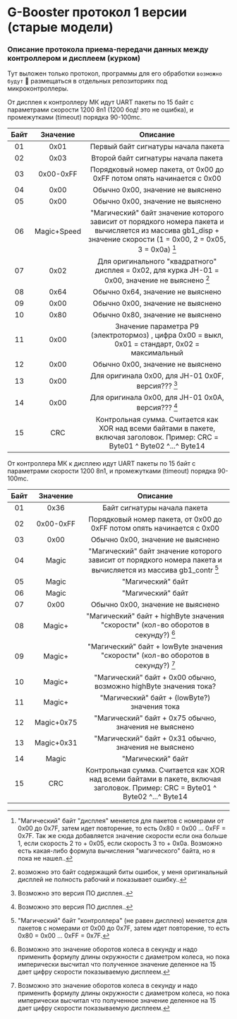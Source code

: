 # G-Booster протокол 1 версии (старые модели)
### Описание протокола приема-передачи данных между контроллером и дисплеем (курком)

Тут выложен только протокол, программы для его обработки `возможно будут` :shrug: размещаться в отдельных репозиториях под микроконтроллеры.


От дисплея к контроллеру МК идут UART пакеты по 15 байт с параметрами скорости 1200 8n1 (1200 бод! это не ошибка), и промежутками (timeout) порядка 90-100mc.

| Байт | Значение | Описание |
|:----:|:-------------:|:-----:|
| 01 | 0x01 | Первый байт сигнатуры начала пакета |
| 02 | 0x03 | Второй байт сигнатуры начала пакета |
| 03 | 0x00-0xFF | Порядковый номер пакета, от 0x00 до 0xFF потом опять начинается с 0x00 |
| 04 | 0x00 | Обычно 0x00, значение не выяснено |
| 05 | 0x00 | Обычно 0x00, значение не выяснено |
| 06 | Magic+Speed | "Магический" байт значение которого зависит от порядкого номера пакета и вычисляется из массива gb1_disp + значение скорости (1 = 0x00, 2 = 0x05, 3 = 0x0a) [^ремарка1] |
| 07 | 0x02 | Для оригинального "квадратного" дисплея = 0x02, для курка JH-01 = 0x00, значение не выяснено [^ремарка5] |
| 08 | 0x64 | Обычно 0x64, значение не выяснено |
| 09 | 0x00 | Обычно 0x00, значение не выяснено |
| 10 | 0x80 | Обычно 0x80, значение не выяснено |
| 11 | 0x00 | Значение параметра P9 (электротормоз) , цифра 0x00 = выкл, 0x01 = стандарт, 0x02 = максимальный |
| 12 | 0x00 | Обычно 0x00, значение не выяснено |
| 13 | 0x00 | Для оригинала 0x00, для JH-01 0x0F, версия??? [^ремарка2] |
| 14 | 0x00 | Для оригинала 0x00, для JH-01 0x0А, версия??? [^ремарка2] |
| 15 | CRC | Контрольная сумма. Считается как XOR над всеми байтами в пакете, включая заголовок. Пример: CRC = Byte01 ^ Byte02 ^...^ Byte14 |


От контроллера МК к дисплею идут UART пакеты по 15 байт с параметрами скорости 1200 8n1, и промежутками (timeout) порядка 90-100mc.

| Байт | Значение | Описание |
|:----:|:-------------:|:-----:|
| 01 | 0x36 | Байт сигнатуры начала пакета |
| 02 | 0x00-0xFF | Порядковый номер пакета, от 0x00 до 0xFF потом опять начинается с 0x00 |
| 03 | 0x00 | Обычно 0x00, значение не выяснено |
| 04 | Magic | "Магический" байт значение которого зависит от порядкого номера пакета и вычисляется из массива gb1_contr [^ремарка3] |
| 05 | Magic | "Магический" байт |
| 06 | Magic | "Магический" байт |
| 07 | 0x00 | Обычно 0x00, значение не выяснено |
| 08 | Magic+ | "Магический" байт + highByte значения "скорости" (кол-во оборотов в секунду?) [^ремарка4] |
| 09 | Magic+ | "Магический" байт + lowByte значения "скорости" (кол-во оборотов в секунду?) [^ремарка4] |
| 10 | Magic+ | "Магический" байт + 0x00 обычно, возможно highByte значения тока? |
| 11 | Magic+ | "Магический" байт + (lowByte?) значения тока |
| 12 | Magic+0x75 | "Магический" байт + 0x75 обычно, значения не выяснено |
| 13 | Magic+0x31 | "Магический" байт + 0x31 обычно, значения не выяснено |
| 14 | Magic | "Магический" байт |
| 15 | CRC | Контрольная сумма. Считается как XOR над всеми байтами в пакете, включая заголовок. Пример: CRC = Byte01 ^ Byte02 ^...^ Byte14 |



[^ремарка1]: "Магический" байт "дисплея" меняется для пакетов с номерами от 0x00 до 0x7F, затем идет повторение, то есть  0x80 = 0x00 ... 0xFF = 0x7F. Так же сюда добавляется значение скорости если она больше 1, если скорость 2 то + 0x05, если скорость 3 то + 0x0a. Возможно есть какая-либо формула вычисления "магического" байта, но я пока не нашел.. 
[^ремарка2]: Возможно это версия ПО дисплея.. 
[^ремарка3]: "Магический" байт "контроллера" (не равен дисплею) меняется для пакетов с номерами от 0x00 до 0x7F, затем идет повторение, то есть  0x80 = 0x00 ... 0xFF = 0x7F.
[^ремарка4]: Возможно это значение оборотов колеса в секунду и надо применить формулу длины окружности с диаметром колеса, но пока имперически высчитал что полученное значение деленное на 15 дает цифру скорости показываемую дисплеем.
[^ремарка5]: возможно это байт содержащий биты ошибок, у меня оригинальный дисплей не полность рабочий и показывает ошибку..
